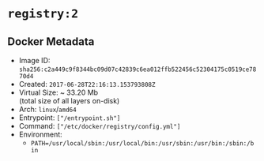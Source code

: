 # `registry:2`

## Docker Metadata

- Image ID: `sha256:c2a449c9f8344bc09d07c42839c6ea012ffb522456c52304175c0519ce7870d4`
- Created: `2017-06-28T22:16:13.153793808Z`
- Virtual Size: ~ 33.20 Mb  
  (total size of all layers on-disk)
- Arch: `linux`/`amd64`
- Entrypoint: `["/entrypoint.sh"]`
- Command: `["/etc/docker/registry/config.yml"]`
- Environment:
  - `PATH=/usr/local/sbin:/usr/local/bin:/usr/sbin:/usr/bin:/sbin:/bin`
